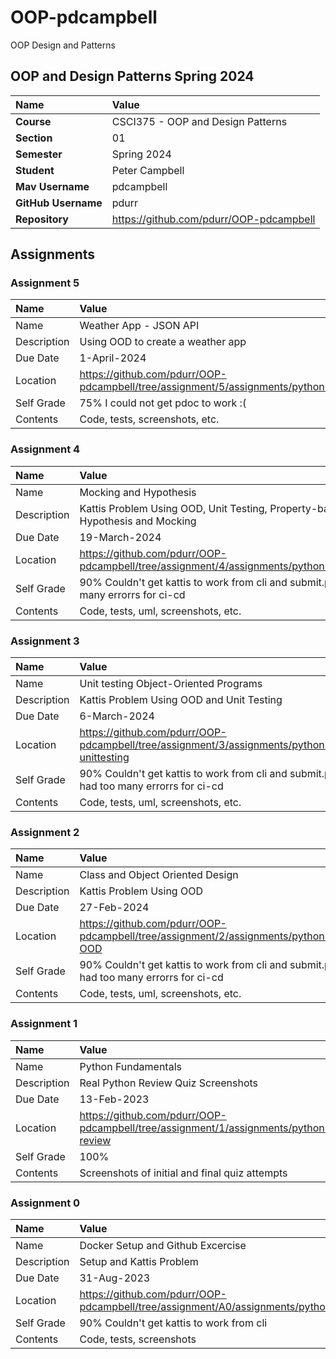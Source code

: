 # OOP-pdcampbell
OOP Design and Patterns

## OOP and Design Patterns Spring 2024
| Name | Value |
|:---|:---|
| **Course** | CSCI375 - OOP and Design Patterns |
| **Section** | 01 |
| **Semester** | Spring 2024 |
| **Student** | Peter Campbell |
| **Mav Username**            | pdcampbell |
| **GitHub Username**         | pdurr |
| **Repository**          | https://github.com/pdurr/OOP-pdcampbell |


## Assignments

### Assignment 5
| Name | Value |
| :--- | :--- |
| Name | Weather App - JSON API | 
| Description | Using OOD to create a weather app |
| Due Date | 1-April-2024 |
| Location | https://github.com/pdurr/OOP-pdcampbell/tree/assignment/5/assignments/python3/A5_WeatherApp |
| Self Grade | 75% I could not get pdoc to work :( |
| Contents | Code, tests, screenshots, etc. |

### Assignment 4
| Name | Value |
| :--- | :--- |
| Name | Mocking and Hypothesis | 
| Description | Kattis Problem Using OOD, Unit Testing, Property-based testing, Hypothesis and Mocking |
| Due Date | 19-March-2024 |
| Location | https://github.com/pdurr/OOP-pdcampbell/tree/assignment/4/assignments/python3/A4_mocking |
| Self Grade | 90% Couldn't get kattis to work from cli and submit.py had too many errorrs for ci-cd |
| Contents | Code, tests, uml, screenshots, etc. |

### Assignment 3
| Name | Value |
| :--- | :--- |
| Name | Unit testing Object-Oriented Programs | 
| Description | Kattis Problem Using OOD and Unit Testing |
| Due Date | 6-March-2024 |
| Location | https://github.com/pdurr/OOP-pdcampbell/tree/assignment/3/assignments/python3/A3-unittesting |
| Self Grade | 90% Couldn't get kattis to work from cli and submit.py had too many errorrs for ci-cd |
| Contents | Code, tests, uml, screenshots, etc. |

### Assignment 2
| Name | Value |
| :--- | :--- |
| Name | Class and Object Oriented Design | 
| Description | Kattis Problem Using OOD |
| Due Date | 27-Feb-2024 |
| Location | https://github.com/pdurr/OOP-pdcampbell/tree/assignment/2/assignments/python3/A2-OOD |
| Self Grade | 90% Couldn't get kattis to work from cli and submit.py had too many errorrs for ci-cd |
| Contents | Code, tests, uml, screenshots, etc. |


### Assignment 1
| Name | Value |
| :--- | :--- |
| Name | Python Fundamentals | 
| Description | Real Python Review Quiz Screenshots|
| Due Date | 13-Feb-2023 |
| Location | https://github.com/pdurr/OOP-pdcampbell/tree/assignment/1/assignments/python3/A1-review |
| Self Grade | 100% |
| Contents | Screenshots of initial and final quiz attempts |


### Assignment 0
| Name | Value |
| :--- | :--- |
| Name | Docker Setup and Github Excercise | 
| Description | Setup and Kattis Problem |
| Due Date | 31-Aug-2023 |
| Location | https://github.com/pdurr/OOP-pdcampbell/tree/assignment/A0/assignments/python3/sorttwonumbers |
| Self Grade | 90% Couldn't get kattis to work from cli |
| Contents | Code, tests, screenshots |
